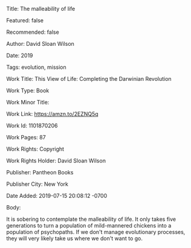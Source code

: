 Title: The malleability of life

Featured: false

Recommended: false

Author: David Sloan Wilson

Date: 2019

Tags: evolution, mission

Work Title: This View of Life: Completing the Darwinian Revolution

Work Type: Book

Work Minor Title:  

Work Link: https://amzn.to/2EZNQ5q

Work Id:  1101870206

Work Pages:  87

Work Rights:  Copyright

Work Rights Holder:  David Sloan Wilson

Publisher:  Pantheon Books

Publisher City:  New York

Date Added: 2019-07-15 20:08:12 -0700

Body:

It is sobering to contemplate the malleability of life. It only takes five generations to turn a population of mild-mannered chickens into a population of psychopaths. If we don't manage evolutionary processes, they will very likely take us where we don't want to go. 


